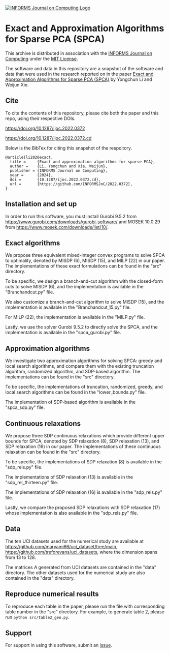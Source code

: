 [![INFORMS Journal on Computing Logo](https://INFORMSJoC.github.io/logos/INFORMS_Journal_on_Computing_Header.jpg)](https://pubsonline.informs.org/journal/ijoc)

# Exact and Approximation Algorithms for Sparse PCA (SPCA)

This archive is distributed in association with the [INFORMS Journal on Computing](https://pubsonline.informs.org/journal/ijoc) under the [MIT License](https://github.com/INFORMSJoC/2022.0372/blob/master/LICENSE).

The software and data in this repository are a snapshot of the software and data that were used in the research reported on in the paper [Exact and Approximation Algorithms for Sparse PCA (SPCA)](https://doi.org/10.1287/ijoc.2022.0372) by Yongchun Li and Weijun Xie.

## Cite

To cite the contents of this repository, please cite both the paper and this repo, using their respective DOIs.

https://doi.org/10.1287/ijoc.2022.0372

https://doi.org/10.1287/ijoc.2022.0372.cd

Below is the BibTex for citing this snapshot of the respoitory.

```
@article{li2020exact,
  title =     {Exact and approximation algorithms for sparse PCA},
  author =    {Li, Yongchun and Xie, Weijun},
  publisher = {INFORMS Journal on Computing},
  year =      {2024},
  doi =       {10.1287/ijoc.2022.0372.cd},
  url =       {https://github.com/INFORMSJoC/2022.0372},
}  
```

## Installation and set up
In order to run this software, you must install Gurobi 9.5.2 from https://www.gurobi.com/downloads/gurobi-software/ and MOSEK 10.0.29 from https://www.mosek.com/downloads/list/10/.

## Exact algorithms

We propose three equivalent mixed-integer convex programs to solve SPCA to optimality, denoted by MISDP (6), MISDP (15), and MILP (22) in our paper. The implementations of these exact formulations can be found in the "src" directory.

To be specific, we design a branch-and-cut algorithm with the closed-form cuts to solve MISDP (6), and the implementation is available in the "Branchandcut.py" file.

We also customize a branch-and-cut algorithm to solve MISDP (15), and the implementation is available in the "Branchandcut_15.py" file.

For MILP (22),  the implementation is available in the "MILP.py" file.

Lastly, we use the solver Gurobi 9.5.2 to directly solve the SPCA, and the implementation is available in the "spca_gurobi.py" file.

## Approximation algorithms

We investigate two approximation algorithms for solving SPCA: greedy and local search algorithms, and compare them with the existing truncation algorithm, randomized algorithm, and SDP-based algorithm. The implementations can be found in the "src" directory.

To be specific, the implementations of truncation, randomized, greedy, and local search algorithms can be found in the "lower_bounds.py" file.

The implementation of SDP-based algorithm is available in the "spca_sdp.py" file.

## Continuous relaxations

We propose three SDP continuous relaxations which provide different upper bounds for SPCA, denoted by SDP relaxation (8), SDP relaxation (13),  and SDP relaxation (16) in our paper. The implementations of these continuous relaxation can be found in the "src" directory.

To be specific, the implementations of SDP relaxation (8) is available in the "sdp_rels.py" file.

The implementations of SDP relaxation (13) is available in the "sdp_rel_thirteen.py" file.

The implementations of SDP relaxation (16) is available in the "sdp_rels.py" file.

Lastly, we compare the proposed SDP relaxations with SDP relaxation (17) whose implementation is also available in the "sdp_rels.py" file.

## Data

The ten UCI datasets used for the numerical study are available at https://github.com/maryami66/uci_dataset/tree/main, https://github.com/treforevans/uci_datasets, where the dimension spans from 13 to 128.

The matrices $A$ generated from UCI datasets are contained in the "data" directory. The other datasets used for the numerical study are also contained in the "data" directory.

## Reproduce numerical results

To reproduce each table in the paper, please run the file with corresponding table number in the "src" directory. For example, to generate table 2, please run ```python src/table2_gen.py```.

## Support

For support in using this software, submit an
[issue](https://github.com/INFORMSJoC/2022.0372/issues/new).
